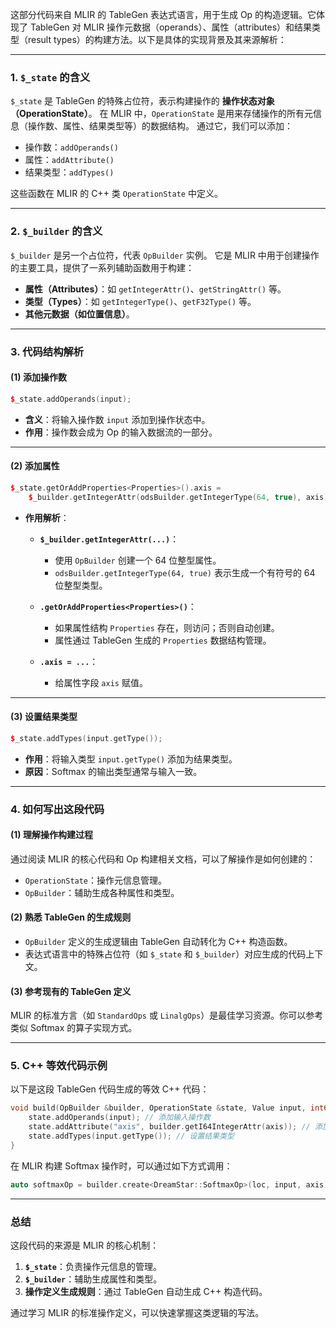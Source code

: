 这部分代码来自 MLIR 的 TableGen 表达式语言，用于生成 Op 的构造逻辑。它体现了 TableGen 对 MLIR 操作元数据（operands）、属性（attributes）和结果类型（result types）的构建方法。以下是具体的实现背景及其来源解析：

---

### 1. **`$_state` 的含义**

`$_state` 是 TableGen 的特殊占位符，表示构建操作的 **操作状态对象（OperationState）**。
在 MLIR 中，`OperationState` 是用来存储操作的所有元信息（操作数、属性、结果类型等）的数据结构。
通过它，我们可以添加：

* 操作数：`addOperands()`
* 属性：`addAttribute()`
* 结果类型：`addTypes()`

这些函数在 MLIR 的 C++ 类 `OperationState` 中定义。

---

### 2. **`$_builder` 的含义**

`$_builder` 是另一个占位符，代表 `OpBuilder` 实例。
它是 MLIR 中用于创建操作的主要工具，提供了一系列辅助函数用于构建：

* **属性（Attributes）**：如 `getIntegerAttr()`、`getStringAttr()` 等。
* **类型（Types）**：如 `getIntegerType()`、`getF32Type()` 等。
* **其他元数据（如位置信息）**。

---

### 3. **代码结构解析**

#### **(1) 添加操作数**

```cpp
$_state.addOperands(input);
```

* **含义**：将输入操作数 `input` 添加到操作状态中。
* **作用**：操作数会成为 Op 的输入数据流的一部分。

---

#### **(2) 添加属性**

```cpp
$_state.getOrAddProperties<Properties>().axis = 
    $_builder.getIntegerAttr(odsBuilder.getIntegerType(64, true), axis);
```

* **作用解析**：

  * **`$_builder.getIntegerAttr(...)`**：

    * 使用 `OpBuilder` 创建一个 64 位整型属性。
    * `odsBuilder.getIntegerType(64, true)` 表示生成一个有符号的 64 位整型类型。
  * **`.getOrAddProperties<Properties>()`**：

    * 如果属性结构 `Properties` 存在，则访问；否则自动创建。
    * 属性通过 TableGen 生成的 `Properties` 数据结构管理。
  * **`.axis = ...`**：

    * 给属性字段 `axis` 赋值。

---

#### **(3) 设置结果类型**

```cpp
$_state.addTypes(input.getType());
```

* **作用**：将输入类型 `input.getType()` 添加为结果类型。
* **原因**：Softmax 的输出类型通常与输入一致。

---

### 4. **如何写出这段代码**

#### **(1) 理解操作构建过程**

通过阅读 MLIR 的核心代码和 Op 构建相关文档，可以了解操作是如何创建的：

* `OperationState`：操作元信息管理。
* `OpBuilder`：辅助生成各种属性和类型。

#### **(2) 熟悉 TableGen 的生成规则**

* `OpBuilder` 定义的生成逻辑由 TableGen 自动转化为 C++ 构造函数。
* 表达式语言中的特殊占位符（如 `$_state` 和 `$_builder`）对应生成的代码上下文。

#### **(3) 参考现有的 TableGen 定义**

MLIR 的标准方言（如 `StandardOps` 或 `LinalgOps`）是最佳学习资源。你可以参考类似 Softmax 的算子实现方式。

---

### 5. **C++ 等效代码示例**

以下是这段 TableGen 代码生成的等效 C++ 代码：

```cpp
void build(OpBuilder &builder, OperationState &state, Value input, int64_t axis) {
    state.addOperands(input); // 添加输入操作数
    state.addAttribute("axis", builder.getI64IntegerAttr(axis)); // 添加 axis 属性
    state.addTypes(input.getType()); // 设置结果类型
}
```

在 MLIR 构建 Softmax 操作时，可以通过如下方式调用：

```cpp
auto softmaxOp = builder.create<DreamStar::SoftmaxOp>(loc, input, axis);
```

---

### 总结

这段代码的来源是 MLIR 的核心机制：

1. **`$_state`**：负责操作元信息的管理。
2. **`$_builder`**：辅助生成属性和类型。
3. **操作定义生成规则**：通过 TableGen 自动生成 C++ 构造代码。

通过学习 MLIR 的标准操作定义，可以快速掌握这类逻辑的写法。
